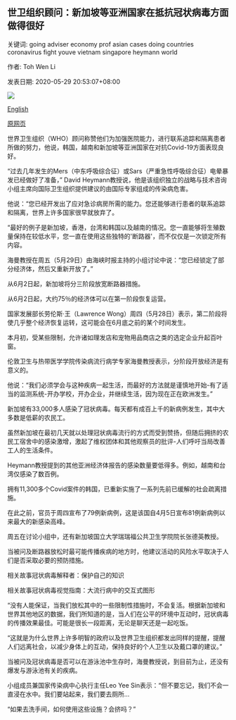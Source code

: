 ## 世卫组织顾问：新加坡等亚洲国家在抵抗冠状病毒方面做得很好

关键词: going adviser economy prof asian cases doing countries coronavirus fight youve vietnam singapore heymann world

作者: Toh Wen Li

发表日期: 2020-05-29 20:53:07+08:00

![](https://www.straitstimes.com/sites/default/files/styles/x_large/public/articles/2020/05/29/rk_khooteckpuat_290520.jpg?itok=XStcEaSX)

[English](Asian%20countries%20such%20as%20Singapore%20doing%20well%20in%20fight%20against%20coronavirus%3A%20WHO%20adviser.md)

[原网页](https://www.straitstimes.com/singapore/asian-countries-such-as-singapore-doing-well-in-fight-against-coronavirus-who-adviser)

世界卫生组织（WHO）顾问称赞他们为加强医院能力，进行联系追踪和隔离患者所做的努力，他说，韩国，越南和新加坡等亚洲国家在对抗Covid-19方面表现良好。

“过去几年发生的Mers（中东呼吸综合征）或Sars（严重急性呼吸综合征）电晕暴发已经做好了准备，” David Heymann教授说，他是该组织独立的战略与技术咨询小组主席向国际卫生组织提供建议的由国际专家组成的传染病危害。

他说：“您已经开发出了应对急诊病房所需的能力。您还能够进行患者的联系追踪和隔离，世界上许多国家很早就放弃了。

“最好的例子是新加坡，香港，台湾和韩国以及越南的情况。您一直能够将生殖数量保持在较低水平，您一直在使用这些独特的'断路器'，而不仅仅是一次锁定所有内容。

海曼教授在周五（5月29日）由海峡时报主持的小组讨论中说：“您已经锁定了部分经济体，然后又重新开放了。”

从6月2日起，新加坡将分三阶段放宽断路器措施。

从6月2日起，大约75％的经济体可以在第一阶段恢复运营。

国家发展部长劳伦斯·王（Lawrence Wong）周四（5月28日）表示，第二阶段将使几乎整个经济恢复运转，这可能会在6月底之前的某个时间发生。

本月初，受某些限制，允许诸如理发店和宠物用品商店之类的选定企业升起百叶窗。

伦敦卫生与热带医学学院传染病流行病学专家海曼教授表示，分阶段开放经济是有意义的。

他说：“我们必须学会与这种疾病一起生活，而最好的方法就是谨慎地开始-有了适当的监测系统-开办学校，开办企业，并继续生活，因为现在正在欧洲发生。”

新加坡有33,000多人感染了冠状病毒。每天都有成百上千的新病例发生，其中大多数是低薪的农民工。

虽然新加坡在最初几天就以处理冠状病毒流行的方式而受到赞扬，但随后拥挤的农民工宿舍中的感染激增，激起了维权团体和其他观察员的批评-人们呼吁当局改善工人的生活条件。

Heymann教授提到的其他亚洲经济体报告的感染数量要低得多。例如，越南和台湾仅感染了数百例。

拥有11,300多个Covid案件的韩国，已重新实施了一系列先前已缓解的社会疏离措施。

在此之前，官员于周四宣布了79例新病例，这是该国自4月5日宣布81例新病例以来最大的新感染高峰。

周五在讨论小组中，还有新加坡国立大学瑞瑞福公共卫生学院院长张德英教授。

当被问及断路器放松时最可能传播疾病的地方时，他建议活动的风险水平取决于人们是否采取必要的预防措施。

相关故事冠状病毒解释者：保护自己的知识

相关故事冠状病毒视觉指南：大流行病中的交互式图形

“没有人能保证，当我们放松其中的一些限制性措施时，不会复活。根据新加坡和世界其他地区的数据，我们所知道的是，当人们在公平的环境中互动时，冠状病毒的传播效果最佳。可能是很长一段距离，无论是聊天还是一起吃饭。

“这就是为什么世界上许多明智的政府以及世界卫生组织都发出同样的提醒，提醒人们远离社会，以减少身体上的互动，保持良好的个人卫生以及戴口罩的建议。”

当被问及冠状病毒是否可以在游泳池中生存时，海曼教授说，到目前为止，还没有爆发与游泳池有关的疾病。

小组成员兼国家传染病中心执行主任Leo Yee Sin表示：“但不要忘记，我们不会一直浸在水中。我们要站起来，我们要去厕所...

“如果去洗手间，如何使用这些设施？会挤吗？”